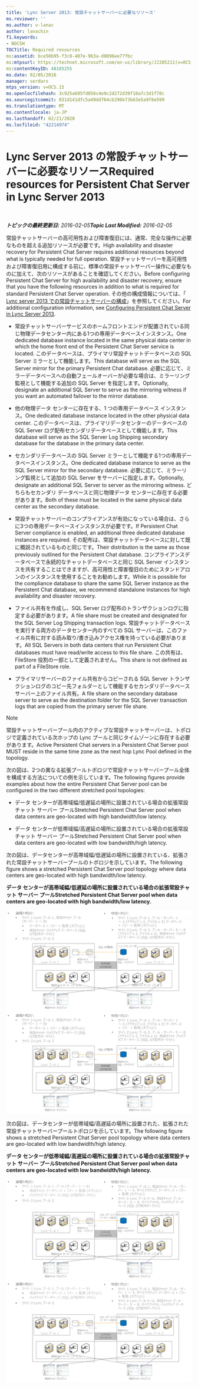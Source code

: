```yaml
---
title: 'Lync Server 2013: 常設チャットサーバーに必要なリソース'
ms.reviewer: ''
ms.author: v-lanac
author: lanachin
f1.keywords:
- NOCSH
TOCTitle: Required resources
ms:assetid: bce50b95-f3c8-407e-963a-d8896ee77fbc
ms:mtpsurl: https://technet.microsoft.com/en-us/library/JJ205211(v=OCS.15)
ms:contentKeyID: 48185255
ms.date: 02/05/2016
manager: serdars
mtps_version: v=OCS.15
ms.openlocfilehash: 3c925a695fd856c4e9c2d272d39f18a7c3d1f78c
ms.sourcegitcommit: 831d141dfc5a49dd764cb296b73b63e5a9f8e599
ms.translationtype: MT
ms.contentlocale: ja-JP
ms.lasthandoff: 02/21/2020
ms.locfileid: "42214974"
---
```

<div data-xmlns="http://www.w3.org/1999/xhtml">

<div class="topic" data-xmlns="http://www.w3.org/1999/xhtml" data-msxsl="urn:schemas-microsoft-com:xslt" data-cs="https://msdn.microsoft.com/">

<div data-asp="https://msdn2.microsoft.com/asp">

# <a name="required-resources-for-persistent-chat-server-in-lync-server-2013"></a><span data-ttu-id="8282f-102">Lync Server 2013 の常設チャットサーバーに必要なリソース</span><span class="sxs-lookup"><span data-stu-id="8282f-102">Required resources for Persistent Chat Server in Lync Server 2013</span></span>

</div>

<div id="mainSection">

<div id="mainBody">

<span> </span>

<span data-ttu-id="8282f-103">_**トピックの最終更新日:** 2016-02-05_</span><span class="sxs-lookup"><span data-stu-id="8282f-103">_**Topic Last Modified:** 2016-02-05_</span></span>

<span data-ttu-id="8282f-104">常設チャットサーバーの高可用性および障害復旧には、通常、完全な操作に必要なものを超える追加リソースが必要です。</span><span class="sxs-lookup"><span data-stu-id="8282f-104">High availability and disaster recovery for Persistent Chat Server requires additional resources beyond what is typically needed for full operation.</span></span> <span data-ttu-id="8282f-105">常設チャットサーバーを高可用性および障害復旧用に構成する前に、標準の常設チャットサーバー操作に必要なものに加えて、次のリソースがあることを確認してください。</span><span class="sxs-lookup"><span data-stu-id="8282f-105">Before configuring Persistent Chat Server for high availability and disaster recovery, ensure that you have the following resources in addition to what is required for standard Persistent Chat Server operation.</span></span> <span data-ttu-id="8282f-106">その他の構成情報については、「 [Lync server 2013 での常設チャットサーバーの構成](lync-server-2013-configuring-persistent-chat-server.md)」を参照してください。</span><span class="sxs-lookup"><span data-stu-id="8282f-106">For additional configuration information, see [Configuring Persistent Chat Server in Lync Server 2013](lync-server-2013-configuring-persistent-chat-server.md).</span></span>

  - <span data-ttu-id="8282f-107">常設チャットサーバーサービスのホームフロントエンドが配置されている同じ物理データセンター内にある1つの専用データベースインスタンス。</span><span class="sxs-lookup"><span data-stu-id="8282f-107">One dedicated database instance located in the same physical data center in which the home front end of the Persistent Chat Server service is located.</span></span> <span data-ttu-id="8282f-108">このデータベースは、プライマリ常設チャットデータベースの SQL Server ミラーとして機能します。</span><span class="sxs-lookup"><span data-stu-id="8282f-108">This database will serve as the SQL Server mirror for the primary Persistent Chat database.</span></span> <span data-ttu-id="8282f-109">必要に応じて、ミラーデータベースへの自動フェールオーバーが必要な場合は、ミラーリング監視として機能する追加の SQL Server を指定します。</span><span class="sxs-lookup"><span data-stu-id="8282f-109">Optionally, designate an additional SQL Server to serve as the mirroring witness if you want an automated failover to the mirror database.</span></span>

  - <span data-ttu-id="8282f-110">他の物理データ センターに存在する、1 つの専用データベース インスタンス。</span><span class="sxs-lookup"><span data-stu-id="8282f-110">One dedicated database instance located in the other physical data center.</span></span> <span data-ttu-id="8282f-111">このデータベースは、プライマリデータセンターのデータベースの SQL Server ログ配布セカンダリデータベースとして機能します。</span><span class="sxs-lookup"><span data-stu-id="8282f-111">This database will serve as the SQL Server Log Shipping secondary database for the database in the primary data center.</span></span>

  - <span data-ttu-id="8282f-112">セカンダリデータベースの SQL Server ミラーとして機能する1つの専用データベースインスタンス。</span><span class="sxs-lookup"><span data-stu-id="8282f-112">One dedicated database instance to serve as the SQL Server mirror for the secondary database.</span></span> <span data-ttu-id="8282f-113">必要に応じて、ミラーリング監視として追加の SQL Server をサーバーに指定します。</span><span class="sxs-lookup"><span data-stu-id="8282f-113">Optionally, designate an additional SQL Server to server as the mirroring witness.</span></span> <span data-ttu-id="8282f-114">どちらもセカンダリ データベースと同じ物理データ センターに存在する必要があります。</span><span class="sxs-lookup"><span data-stu-id="8282f-114">Both of these must be located in the same physical data center as the secondary database.</span></span>

  - <span data-ttu-id="8282f-115">常設チャットサーバーのコンプライアンスが有効になっている場合は、さらに3つの専用データベースインスタンスが必要です。</span><span class="sxs-lookup"><span data-stu-id="8282f-115">If Persistent Chat Server compliance is enabled, an additional three dedicated database instances are required.</span></span> <span data-ttu-id="8282f-116">その配布は、常設チャットデータベースに対して既に概説されているものと同じです。</span><span class="sxs-lookup"><span data-stu-id="8282f-116">Their distribution is the same as those previously outlined for the Persistent Chat database.</span></span> <span data-ttu-id="8282f-117">コンプライアンスデータベースで永続的なチャットデータベースと同じ SQL Server インスタンスを共有することはできますが、高可用性と障害復旧のためにスタンドアロンのインスタンスを使用することをお勧めします。</span><span class="sxs-lookup"><span data-stu-id="8282f-117">While it is possible for the compliance database to share the same SQL Server instance as the Persistent Chat database, we recommend standalone instances for high availability and disaster recovery.</span></span>

  - <span data-ttu-id="8282f-118">ファイル共有を作成し、SQL Server ログ配布のトランザクションログに指定する必要があります。</span><span class="sxs-lookup"><span data-stu-id="8282f-118">A file share must be created and designated for the SQL Server Log Shipping transaction logs.</span></span> <span data-ttu-id="8282f-119">常設チャットデータベースを実行する両方のデータセンター内のすべての SQL サーバーは、このファイル共有に対する読み取り/書き込みアクセス権を持っている必要があります。</span><span class="sxs-lookup"><span data-stu-id="8282f-119">All SQL Servers in both data centers that run Persistent Chat databases must have read/write access to this file share.</span></span> <span data-ttu-id="8282f-120">この共有は、FileStore 役割の一部として定義されません。</span><span class="sxs-lookup"><span data-stu-id="8282f-120">This share is not defined as part of a FileStore role.</span></span>

  - <span data-ttu-id="8282f-121">プライマリサーバーのファイル共有からコピーされる SQL Server トランザクションログのコピー先フォルダーとして機能するセカンダリデータベースサーバー上のファイル共有。</span><span class="sxs-lookup"><span data-stu-id="8282f-121">A file share on the secondary database server to serve as the destination folder for the SQL Server transaction logs that are copied from the primary server file share.</span></span>

<div>


> [!NOTE]  
> <span data-ttu-id="8282f-122">常設チャットサーバープール内のアクティブな常設チャットサーバーは、トポロジで定義されている次ホップの Lync プールと同じタイムゾーンに存在する必要があります。</span><span class="sxs-lookup"><span data-stu-id="8282f-122">Active Persistent Chat servers in a Persistent Chat Server pool MUST reside in the same time zone as the next hop Lync Pool defined in the topology.</span></span>



</div>

<span data-ttu-id="8282f-123">次の図は、2つの異なる拡張プールトポロジで常設チャットサーバープール全体を構成する方法についての例を示しています。</span><span class="sxs-lookup"><span data-stu-id="8282f-123">The following figures provide examples about how the entire Persistent Chat Server pool can be configured in the two different stretched pool topologies:</span></span>

  - <span data-ttu-id="8282f-124">データ センターが高帯域幅/低遅延の場所に設置されている場合の拡張常設チャット サーバー プール</span><span class="sxs-lookup"><span data-stu-id="8282f-124">Stretched Persistent Chat Server pool when data centers are geo-located with high bandwidth/low latency.</span></span>

  - <span data-ttu-id="8282f-125">データ センターが低帯域幅/高遅延の場所に設置されている場合の拡張常設チャット サーバー プール</span><span class="sxs-lookup"><span data-stu-id="8282f-125">Stretched Persistent Chat Server pool when data centers are geo-located with low bandwidth/high latency.</span></span>

<span data-ttu-id="8282f-126">次の図は、データセンターが高帯域幅/低遅延の場所に設置されている、拡張された常設チャットサーバープールのトポロジを示しています。</span><span class="sxs-lookup"><span data-stu-id="8282f-126">The following figure shows a stretched Persistent Chat Server pool topology where data centers are geo-located with high bandwidth/low latency.</span></span>

<span data-ttu-id="8282f-127">**データ センターが高帯域幅/低遅延の場所に設置されている場合の拡張常設チャット サーバー プール**</span><span class="sxs-lookup"><span data-stu-id="8282f-127">**Stretched Persistent Chat Server pool when data centers are geo-located with high bandwidth/low latency.**</span></span>

<span data-ttu-id="8282f-128">![常設チャットサーバープール HBW 構成試験](images/JJ205211.55d10910-c824-41e6-bed2-08d13a2abd65(OCS.15).jpg "常設チャットサーバープール HBW 構成試験")</span><span class="sxs-lookup"><span data-stu-id="8282f-128">![Persistent Chat Server pool HBW configuration exam](images/JJ205211.55d10910-c824-41e6-bed2-08d13a2abd65(OCS.15).jpg "Persistent Chat Server pool HBW configuration exam")</span></span>

<span data-ttu-id="8282f-129">次の図は、データセンターが低帯域幅/高遅延の場所に設置された、拡張された常設チャットサーバープールトポロジを示しています。</span><span class="sxs-lookup"><span data-stu-id="8282f-129">The following figure shows a stretched Persistent Chat Server pool topology where data centers are geo-located with low bandwidth/high latency.</span></span>

<span data-ttu-id="8282f-130">**データ センターが低帯域幅/高遅延の場所に設置されている場合の拡張常設チャット サーバー プール**</span><span class="sxs-lookup"><span data-stu-id="8282f-130">**Stretched Persistent Chat Server pool when data centers are geo-located with low bandwidth/high latency.**</span></span>

<span data-ttu-id="8282f-131">![常設チャットサーバープールの LBW 構成試験](images/JJ205211.586b0a3a-3767-4991-944f-ee54389512aa(OCS.15).jpg "常設チャットサーバープールの LBW 構成試験")</span><span class="sxs-lookup"><span data-stu-id="8282f-131">![Persistent Chat Server pool LBW configuration exam](images/JJ205211.586b0a3a-3767-4991-944f-ee54389512aa(OCS.15).jpg "Persistent Chat Server pool LBW configuration exam")</span></span>

</div>

<span> </span>

</div>

</div>

</div>


